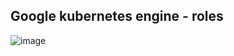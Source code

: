 ## Google kubernetes engine - roles
![image](https://github.com/ramkrushna26/gcp/assets/45620457/673daf4c-dd3e-4fac-9424-29ae63684809)
